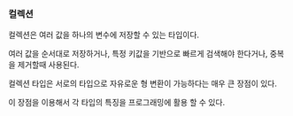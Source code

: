 ### 컬렉션

컬렉션은 여러 값을 하나의 변수에 저장할 수 있는 타입이다.

여러 값을 순서대로 저장하거나, 특정 키값을 기반으로 빠르게 검색해야 한다거나, 중복을 제거할때 사용된다.

컬렉션 타입은 서로의 타입으로 자유로운 형 변환이 가능하다는 매우 큰 장점이 있다.

이 장점을 이용해서 각 타입의 특징을 프로그래밍에 활용 할 수 있다.
